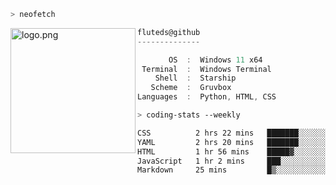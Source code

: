 ```zsh
> neofetch
```

<!--img align="left" src="https://github.com/fluteds.png" alt="logo.png" width="200"/>-->
<img align="left" src="https://external-content.duckduckgo.com/iu/?u=https%3A%2F%2F78.media.tumblr.com%2F975fca5f82161b190efdcaa05ffbd4ec%2Ftumblr_p6q6m9TJF01x3p3jmo1_500.png&f=1&nofb=1" alt="logo.png" width="200"/>

```csharp
fluteds@github
--------------

       OS  :  Windows 11 x64
 Terminal  :  Windows Terminal
    Shell  :  Starship
   Scheme  :  Gruvbox
Languages  :  Python, HTML, CSS
```

```zsh
> coding-stats --weekly
```

<!--START_SECTION:waka-->

```txt
CSS          2 hrs 22 mins   ███████░░░░░░░░░░░░░░░░░░   27.77 %
YAML         2 hrs 20 mins   ███████░░░░░░░░░░░░░░░░░░   27.50 %
HTML         1 hr 56 mins    █████▓░░░░░░░░░░░░░░░░░░░   22.75 %
JavaScript   1 hr 2 mins     ███░░░░░░░░░░░░░░░░░░░░░░   12.14 %
Markdown     25 mins         █▒░░░░░░░░░░░░░░░░░░░░░░░   04.94 %
```

<!--END_SECTION:waka-->
